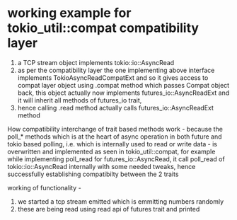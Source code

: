 # working example for tokio_util::compat compatibility layer

1. a TCP stream object implements tokio::io::AsyncRead
2. as per the compatibility layer the one implementing above interface implements TokioAsyncReadCompatExt and so it gives access to compat layer object using .compat method which passes Compat object back, this object actually now implements futures_io::AsyncReadExt and it will inherit all methods of futures_io trait, 
3. hence calling .read method actually calls futures_io::AsyncReadExt method

How compatibility interchange of trait based methods work - 
because the poll_* methods which is at the heart of async operation in both future and tokio based polling, i.e. which is internally used to read or write data  - is overwritten and implemented as seen in tokio_util::compat, 
for example while implementing poll_read for futures_io::AsyncRead, it call poll_read of tokio::io::AsyncRead internally with some needed tweaks, hence successfully establishing compatibilty between the 2 traits


working of functionality - 
1. we started a tcp stream emitted which is emmitting numbers randomly
2. these are being read using read api of futures trait and printed

